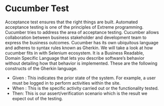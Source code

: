 # Cucumber Test


Acceptance test ensures that the right things are built. Automated acceptance testing is one of the principles of Extreme programming. Cucumber tries to address the area of acceptance testing. Cucumber allows collaboration between business stakeholder and development team to express the business outcomes. Cucumber has its own ubiquitous language and adheres to syntax rules known as Gherkin. We will take a look at how cucumber fits in with Selenium ecosystem. It is a Business Readable, Domain Specific Language that lets you describe software’s behavior without detailing how that behavior is implemented. These are the following constructs of the Gherkin language.


* Given : This indicates the prior state of the system. For example, a user must be logged in to perform activities within the site.
* When : This is the specific activity carried out or the functionality tested.
* Then: This is our assert/verification scenario which is the result we expect out of the testing.